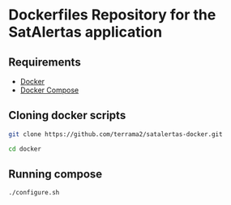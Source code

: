 # Dockerfiles Repository for the SatAlertas application

## Requirements

- [Docker](https://docs.docker.com/install/)
- [Docker Compose](https://docs.docker.com/compose/install/)

## Cloning docker scripts

```bash
git clone https://github.com/terrama2/satalertas-docker.git
```

```bash
cd docker
```

## Running compose

```bash
./configure.sh
```
